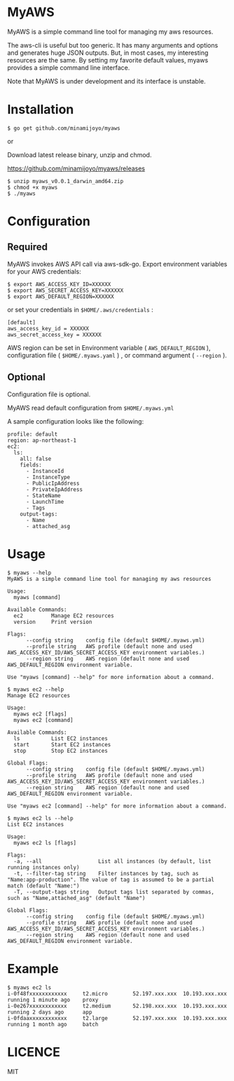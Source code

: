 # MyAWS

MyAWS is a simple command line tool for managing my aws resources.

The aws-cli is useful but too generic. It has many arguments and options and generates huge JSON outputs. But, in most cases, my interesting resources are the same. By setting my favorite default values, myaws provides a simple command line interface.

Note that MyAWS is under development and its interface is unstable.

# Installation

```
$ go get github.com/minamijoyo/myaws
```

or

Download latest release binary, unzip and chmod.

https://github.com/minamijoyo/myaws/releases

```
$ unzip myaws_v0.0.1_darwin_amd64.zip
$ chmod +x myaws
$ ./myaws
```

# Configuration
## Required
MyAWS invokes AWS API call via aws-sdk-go.
Export environment variables for your AWS credentials:

```
$ export AWS_ACCESS_KEY_ID=XXXXXX
$ export AWS_SECRET_ACCESS_KEY=XXXXXX
$ export AWS_DEFAULT_REGION=XXXXXX
```

or set your credentials in `$HOME/.aws/credentials` :

```
[default]
aws_access_key_id = XXXXXX
aws_secret_access_key = XXXXXX
```

AWS region can be set in Environment variable ( `AWS_DEFAULT_REGION` ), configuration file ( `$HOME/.myaws.yaml` ) , or command argument ( `--region` ).

## Optional

Configuration file is optional.

MyAWS read default configuration from `$HOME/.myaws.yml`

A sample configuration looks like the following:

```
profile: default
region: ap-northeast-1
ec2:
  ls:
    all: false
    fields:
      - InstanceId
      - InstanceType
      - PublicIpAddress
      - PrivateIpAddress
      - StateName
      - LaunchTime
      - Tags
    output-tags:
      - Name
      - attached_asg
```

# Usage

```
$ myaws --help
MyAWS is a simple command line tool for managing my aws resources

Usage:
  myaws [command]

Available Commands:
  ec2         Manage EC2 resources
  version     Print version

Flags:
      --config string    config file (default $HOME/.myaws.yml)
      --profile string   AWS profile (default none and used AWS_ACCESS_KEY_ID/AWS_SECRET_ACCESS_KEY environment variables.)
      --region string    AWS region (default none and used AWS_DEFAULT_REGION environment variable.

Use "myaws [command] --help" for more information about a command.
```

```
$ myaws ec2 --help
Manage EC2 resources

Usage:
  myaws ec2 [flags]
  myaws ec2 [command]

Available Commands:
  ls          List EC2 instances
  start       Start EC2 instances
  stop        Stop EC2 instances

Global Flags:
      --config string    config file (default $HOME/.myaws.yml)
      --profile string   AWS profile (default none and used AWS_ACCESS_KEY_ID/AWS_SECRET_ACCESS_KEY environment variables.)
      --region string    AWS region (default none and used AWS_DEFAULT_REGION environment variable.

Use "myaws ec2 [command] --help" for more information about a command.
```

```
$ myaws ec2 ls --help
List EC2 instances

Usage:
  myaws ec2 ls [flags]

Flags:
  -a, --all                  List all instances (by default, list running instances only)
  -t, --filter-tag string    Filter instances by tag, such as "Name:app-production". The value of tag is assumed to be a partial match (default "Name:")
  -T, --output-tags string   Output tags list separated by commas, such as "Name,attached_asg" (default "Name")

Global Flags:
      --config string    config file (default $HOME/.myaws.yml)
      --profile string   AWS profile (default none and used AWS_ACCESS_KEY_ID/AWS_SECRET_ACCESS_KEY environment variables.)
      --region string    AWS region (default none and used AWS_DEFAULT_REGION environment variable.
```

# Example

```
$ myaws ec2 ls
i-0f48fxxxxxxxxxxxx     t2.micro        52.197.xxx.xxx  10.193.xxx.xxx    running 1 minute ago    proxy
i-0e267xxxxxxxxxxxx     t2.medium       52.198.xxx.xxx  10.193.xxx.xxx    running 2 days ago      app
i-0fdaaxxxxxxxxxxxx     t2.large        52.197.xxx.xxx  10.193.xxx.xxx    running 1 month ago     batch
```

# LICENCE

MIT

